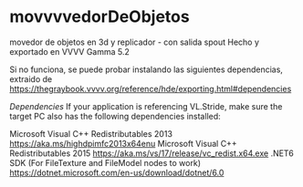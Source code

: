 # movvvvedorDeObjetos
movedor de objetos en 3d y replicador - con salida spout
Hecho y exportado en VVVV Gamma 5.2


Si no funciona, se puede probar instalando las siguientes dependencias, extraido de https://thegraybook.vvvv.org/reference/hde/exporting.html#dependencies


*Dependencies*
If your application is referencing VL.Stride, make sure the target PC also has the following dependencies installed:

Microsoft Visual C++ Redistributables 2013 https://aka.ms/highdpimfc2013x64enu
Microsoft Visual C++ Redistributables 2015 https://aka.ms/vs/17/release/vc_redist.x64.exe
.NET6 SDK (For FileTexture and FileModel nodes to work) https://dotnet.microsoft.com/en-us/download/dotnet/6.0



